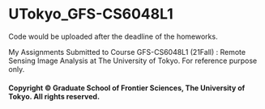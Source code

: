 # UTokyo_GFS-CS6048L1
Code would be uploaded after the deadline of the homeworks.  

My Assignments Submitted to Course GFS-CS6048L1 (21Fall) : Remote Sensing Image Analysis at The University of Tokyo. For reference purpose only.
#### Copyright © Graduate School of Frontier Sciences, The University of Tokyo. All rights reserved.

